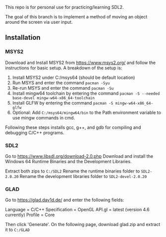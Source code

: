 This repo is for personal use for practicing/learning SDL2.

The goal of this branch is to implement a method of moving an object around the screen via user input.

## Installation

### MSYS2

Download and Install MSYS2 from https://www.msys2.org/ and follow the instructions for basic setup. A breakdown of the setup is:
1. Install MSYS2 under C:/msys64 (should be default location)
2. Run MSYS and enter the command `pacman -Syu`
3. Re-run MSYS and enter the command `pacman -Su`
4. Install mingw64 toolchain by entering the command `pacman -S --needed base-devel mingw-w64-x86_64-toolchain`
5. Install GLFW by entering the command `pacman -S mingw-w64-x86_64-glfw`
6. Optional: Add `C:/msys64/mingw64/bin` to the Path environment variable to use mingw commands in cmd.

Following these steps installs gcc, g++, and gdb for compiling and debugging C/C++ programs.

### SDL2

Go to https://www.libsdl.org/download-2.0.php
Download and install the Windows 64 Runtime Binaries and the Development Libraries.

Extract both zips to `C:/SDL2`
Rename the runtime binaries folder to `SDL2-2.0.20`
Rename the development libraries folder to `SDL2-devel-2.0.20` 

### GLAD

Go to https://glad.dav1d.de/ and enter the following fields:

Language = C/C++
Specification = OpenGL
API.gl = latest (version 4.6 currently)
Profile = Core

Then click 'Generate'. On the following page, download glad.zip and extract it to `C:/GLAD`

